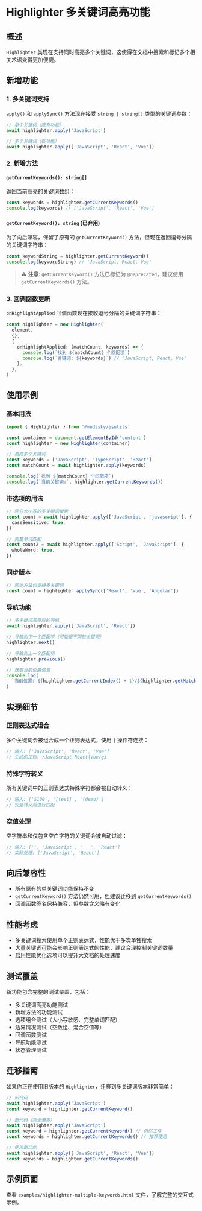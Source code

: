 # Highlighter 多关键词高亮功能

## 概述

`Highlighter` 类现在支持同时高亮多个关键词，这使得在文档中搜索和标记多个相关术语变得更加便捷。

## 新增功能

### 1. 多关键词支持

`apply()` 和 `applySync()` 方法现在接受 `string | string[]` 类型的关键词参数：

```typescript
// 单个关键词（原有功能）
await highlighter.apply('JavaScript')

// 多个关键词（新功能）
await highlighter.apply(['JavaScript', 'React', 'Vue'])
```

### 2. 新增方法

#### `getCurrentKeywords(): string[]`

返回当前高亮的关键词数组：

```typescript
const keywords = highlighter.getCurrentKeywords()
console.log(keywords) // ['JavaScript', 'React', 'Vue']
```

#### `getCurrentKeyword(): string` (已弃用)

为了向后兼容，保留了原有的 `getCurrentKeyword()` 方法，但现在返回逗号分隔的关键词字符串：

```typescript
const keywordString = highlighter.getCurrentKeyword()
console.log(keywordString) // 'JavaScript, React, Vue'
```

> ⚠️ **注意**: `getCurrentKeyword()` 方法已标记为 `@deprecated`，建议使用 `getCurrentKeywords()` 方法。

### 3. 回调函数更新

`onHighlightApplied` 回调函数现在接收逗号分隔的关键词字符串：

```typescript
const highlighter = new Highlighter(
  element,
  {},
  {
    onHighlightApplied: (matchCount, keywords) => {
      console.log(`找到 ${matchCount} 个匹配项`)
      console.log(`关键词: ${keywords}`) // 'JavaScript, React, Vue'
    },
  },
)
```

## 使用示例

### 基本用法

```typescript
import { Highlighter } from '@mudssky/jsutils'

const container = document.getElementById('content')
const highlighter = new Highlighter(container)

// 高亮多个关键词
const keywords = ['JavaScript', 'TypeScript', 'React']
const matchCount = await highlighter.apply(keywords)

console.log(`找到 ${matchCount} 个匹配项`)
console.log(`当前关键词:`, highlighter.getCurrentKeywords())
```

### 带选项的用法

```typescript
// 区分大小写的多关键词搜索
const count = await highlighter.apply(['JavaScript', 'javascript'], {
  caseSensitive: true,
})

// 完整单词匹配
const count2 = await highlighter.apply(['Script', 'JavaScript'], {
  wholeWord: true,
})
```

### 同步版本

```typescript
// 同步方法也支持多关键词
const count = highlighter.applySync(['React', 'Vue', 'Angular'])
```

### 导航功能

```typescript
// 多关键词高亮后的导航
await highlighter.apply(['JavaScript', 'React'])

// 导航到下一个匹配项（可能是不同的关键词）
highlighter.next()

// 导航到上一个匹配项
highlighter.previous()

// 获取当前位置信息
console.log(
  `当前位置: ${highlighter.getCurrentIndex() + 1}/${highlighter.getMatchCount()}`,
)
```

## 实现细节

### 正则表达式组合

多个关键词会被组合成一个正则表达式，使用 `|` 操作符连接：

```typescript
// 输入: ['JavaScript', 'React', 'Vue']
// 生成的正则: /JavaScript|React|Vue/gi
```

### 特殊字符转义

所有关键词中的正则表达式特殊字符都会被自动转义：

```typescript
// 输入: ['$100', '[test]', '(demo)']
// 安全转义后进行匹配
```

### 空值处理

空字符串和仅包含空白字符的关键词会被自动过滤：

```typescript
// 输入: ['', 'JavaScript', '   ', 'React']
// 实际处理: ['JavaScript', 'React']
```

## 向后兼容性

- 所有原有的单关键词功能保持不变
- `getCurrentKeyword()` 方法仍然可用，但建议迁移到 `getCurrentKeywords()`
- 回调函数签名保持兼容，但参数含义略有变化

## 性能考虑

- 多关键词搜索使用单个正则表达式，性能优于多次单独搜索
- 大量关键词可能会影响正则表达式的性能，建议合理控制关键词数量
- 启用性能优化选项可以提升大文档的处理速度

## 测试覆盖

新功能包含完整的测试覆盖，包括：

- 多关键词高亮功能测试
- 新增方法的功能测试
- 选项组合测试（大小写敏感、完整单词匹配）
- 边界情况测试（空数组、混合空值等）
- 回调函数测试
- 导航功能测试
- 状态管理测试

## 迁移指南

如果你正在使用旧版本的 `Highlighter`，迁移到多关键词版本非常简单：

```typescript
// 旧代码
await highlighter.apply('JavaScript')
const keyword = highlighter.getCurrentKeyword()

// 新代码（完全兼容）
await highlighter.apply('JavaScript')
const keyword = highlighter.getCurrentKeyword() // 仍然工作
const keywords = highlighter.getCurrentKeywords() // 推荐使用

// 使用新功能
await highlighter.apply(['JavaScript', 'React', 'Vue'])
const keywords = highlighter.getCurrentKeywords()
```

## 示例页面

查看 `examples/highlighter-multiple-keywords.html` 文件，了解完整的交互式示例。
